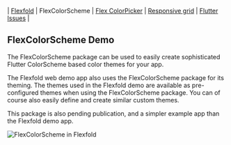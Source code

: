 | [Flexfold](README) | FlexColorScheme | [Flex ColorPicker](colorpicker) | [Responsive grid](gridview) | [Flutter Issues](flutterissues) |

## FlexColorScheme Demo

The FlexColorScheme package can be used to easily create sophisticated Flutter ColorScheme based color themes for your app.

The Flexfold web demo app also uses the FlexColorScheme package for its theming. The themes used in the Flexfold demo are available as pre-configured themes when using the FlexColorScheme package. You can of course also easily define and create similar custom themes.

This package is also pending publication, and a simpler example app than the Flexfold demo app.

<img src="https://rydmike.com/assets/FoldTheme1.gif?raw=true" alt="FlexColorScheme in Flexfold"/>